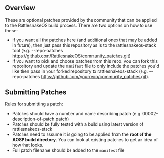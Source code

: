 ## Overview
These are optional patches provided by the community that can be applied to the RattlesnakeOS build process. There are two options on how to use these:
* If you want all the patches here (and additional ones that may be added in future), then just pass this repository as is to the rattlesnakeos-stack tool (e.g. --repo-patches https://github.com/RattlesnakeOS/community_patches.git)
* If you want to pick and choose patches from this repo, you can fork this repository and update the `manifest` file to only include the patches you'd like then pass in your forked repository to rattlesnakeos-stack (e.g. --repo-patches https://github.com/yourrepo/community_patches.git).

## Submitting Patches
Rules for submitting a patch:
* Patches should have a number and name describing patch (e.g. 00002-description-of-patch.patch)
* Patches should be fully tested with a build using latest version of rattlesnakeos-stack
* Patches need to assume it is going to be applied from the <b>root of the AOSP build directory</b>. You can look at existing patches to get an idea of how that looks.
* Full patch filename should be added to the `manifest` file
